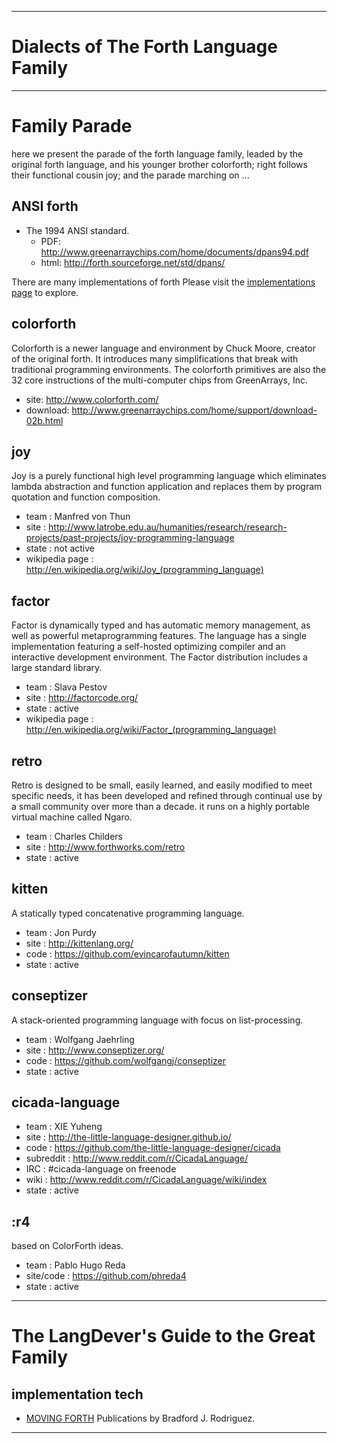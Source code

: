 -----------------------------------

# Dialects of The Forth Language Family

-----------------------------------

# Family Parade

here we present the parade of the forth language family,
leaded by the original forth language,
and his younger brother colorforth;
right follows their functional cousin joy;
and the parade marching on ...

## ANSI forth

  * The 1994 ANSI standard.
    * PDF: http://www.greenarraychips.com/home/documents/dpans94.pdf
    * html: http://forth.sourceforge.net/std/dpans/

There are many implementations of forth
Please visit the [implementations page](http://www.reddit.com/r/Forth/wiki/implementations) to explore.

## colorforth

Colorforth is a newer language and environment by Chuck Moore, creator of the original forth. It introduces many simplifications that break with traditional programming environments. The colorforth primitives are also the 32 core instructions of the multi-computer chips from GreenArrays, Inc.

* site: http://www.colorforth.com/
* download: http://www.greenarraychips.com/home/support/download-02b.html


## joy

Joy is a purely functional high level programming language
which eliminates lambda abstraction and function application
and replaces them by program quotation and function composition.

* team : Manfred von Thun
* site : http://www.latrobe.edu.au/humanities/research/research-projects/past-projects/joy-programming-language
* state : not active
* wikipedia page : http://en.wikipedia.org/wiki/Joy_(programming_language)

## factor

Factor is dynamically typed and has automatic memory management, as well as powerful metaprogramming features. The language has a single implementation featuring a self-hosted optimizing compiler and an interactive development environment. The Factor distribution includes a large standard library.

* team : Slava Pestov
* site : http://factorcode.org/
* state : active
* wikipedia page : http://en.wikipedia.org/wiki/Factor_(programming_language)

## retro

Retro is designed to be small, easily learned, and easily modified to meet specific needs,
it has been developed and refined through continual use by a small community over more than a decade.
it runs on a highly portable virtual machine called Ngaro.

* team : Charles Childers
* site : http://www.forthworks.com/retro
* state : active

## kitten

A statically typed concatenative programming language.

* team : Jon Purdy
* site : http://kittenlang.org/
* code : https://github.com/evincarofautumn/kitten
* state : active

## conseptizer

A stack-oriented programming language with focus on list-processing.

* team : Wolfgang Jaehrling
* site : http://www.conseptizer.org/
* code : https://github.com/wolfgangj/conseptizer
* state : active

## cicada-language

* team : XIE Yuheng
* site : http://the-little-language-designer.github.io/
* code : https://github.com/the-little-language-designer/cicada
* subreddit : http://www.reddit.com/r/CicadaLanguage/
* IRC : #cicada-language on freenode
* wiki : http://www.reddit.com/r/CicadaLanguage/wiki/index
* state : active

## :r4

based on ColorForth ideas.

* team : Pablo Hugo Reda
* site/code : https://github.com/phreda4
* state : active

-----------------------------------

# The LangDever's Guide to the Great Family

## implementation tech

* [MOVING FORTH](http://www.bradrodriguez.com/papers/moving1.htm)
  Publications by Bradford J. Rodriguez.

-----------------------------------
